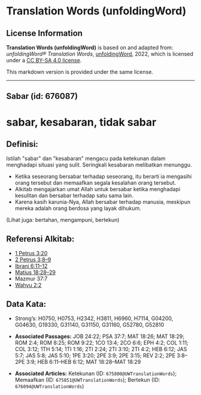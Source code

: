 # Translation Words (unfoldingWord)

## License Information

**Translation Words (unfoldingWord)** is based on and adapted from: _unfoldingWord® Translation Words_, [unfoldingWord](https://unfoldingword.org/utw), 2022, which is licensed under a [CC BY-SA 4.0 license](https://creativecommons.org/licenses/by-sa/4.0/legalcode.en).

This markdown version is provided under the same license.



--------------------------------

## Sabar (id: 676087)

sabar, kesabaran, tidak sabar
=============================

Definisi:
---------

Istilah "sabar" dan "kesabaran" mengacu pada ketekunan dalam menghadapi situasi yang sulit. Seringkali kesabaran melibatkan menunggu.

* Ketika seseorang bersabar terhadap seseorang, itu berarti ia mengasihi orang tersebut dan memaafkan segala kesalahan orang tersebut.
* Alkitab mengajarkan umat Allah untuk bersabar ketika menghadapi kesulitan dan bersabar terhadap satu sama lain.
* Karena kasih karunia\-Nya, Allah bersabar terhadap manusia, meskipun mereka adalah orang berdosa yang layak dihukum.

(Lihat juga: bertahan, mengampuni, bertekun)

Referensi Alkitab:
------------------

* [1 Petrus 3:20](https://ref.ly/1Pet0:0)
* [2 Petrus 3:8–9](https://ref.ly/2Pet0:0)
* [Ibrani 6:11–12](https://ref.ly/Heb6:11-Heb6:12)
* [Matius 18:28–29](https://ref.ly/Matt18:28-Matt18:29)
* Mazmur 37:7
* [Wahyu 2:2](https://ref.ly/Rev2:2)

Data Kata:
----------

* Strong’s: H0750, H0753, H2342, H3811, H6960, H7114, G04200, G04630, G19330, G31140, G31150, G31160, G52780, G52810

* **Associated Passages:** JOB 24:22; PSA 37:7; MAT 18:26; MAT 18:29; ROM 2:4; ROM 8:25; ROM 9:22; 1CO 13:4; 2CO 6:6; EPH 4:2; COL 1:11; COL 3:12; 1TH 5:14; 1TI 1:16; 2TI 2:24; 2TI 3:10; 2TI 4:2; HEB 6:12; JAS 5:7; JAS 5:8; JAS 5:10; 1PE 3:20; 2PE 3:9; 2PE 3:15; REV 2:2; 2PE 3:8–2PE 3:9; HEB 6:11–HEB 6:12; MAT 18:28–MAT 18:29
* **Associated Articles:** Ketekunan (ID: `675800@UWTranslationWords`); Memaafkan (ID: `675851@UWTranslationWords`); Bertekun (ID: `676094@UWTranslationWords`)

